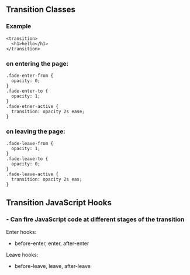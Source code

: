 ## Transition Classes

### Example
```
<transition>
  <h1>hello</h1>
</transition>
```

### on entering the page:
```
.fade-enter-from {
  opacity: 0;
}
.fade-enter-to {
  opacity: 1;
}
.fade-etner-active {
  transition: opacity 2s ease;
}
```

### on leaving the page:
```
.fade-leave-from {
  opacity: 1;
}
.fade-leave-to {
  opacity: 0;
}
.fade-leave-active {
  transition: opacity 2s eas;
}
```

## Transition JavaScript Hooks

### - Can fire JavaScript code at different stages of the transition

Enter hooks:

- before-enter, enter, after-enter

Leave hooks:

- before-leave, leave, after-leave
